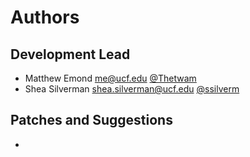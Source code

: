 Authors
=======

Development Lead
----------------

- Matthew Emond <me@ucf.edu> [@Thetwam](https://github.com/Thetwam)
- Shea Silverman <shea.silverman@ucf.edu> [@ssilverm](https://github.com/ssilverm)

Patches and Suggestions
-----------------------

-
